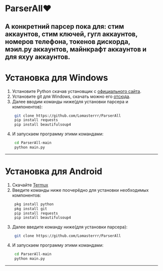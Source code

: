# ParserAll♥️
А конкретний парсер пока для: стим аккаунтов, стим ключей, гугл аккаунтов,
номеров телефона, токенов дискорда, мэил.ру аккаунтов, 
майнкрафт аккаунтов и для яхуу аккаунтов.
----------------------------------------------

# Установка для Windows
1. Установите Python скачав установщик с [официального сайта](https://www.python.org/downloads/).
2. Установите git для Windows, скачать можно его [отсюда](https://git-scm.com/download/win).
3. Далее вводим команды ниже(для установки парсера и компонентов):
   ```bash
    git clone https://github.com/Lomasterrr/ParserAll
    pip install requests
    pip install beautifulsoup4

   ```
4. И запускаем программу этими командами:
   ```bash
    cd ParserAll-main
    python main.py
   ```
----------------------------------------------
# Установка для Android
1. Скачайте [Termux](https://play.google.com/store/apps/details?id=com.termux&hl=ru)
2. Введите команды ниже поочерёдно для установки необходимых компонентов:
   ```bash
    pkg install python
    pkg install git
    pip install requests
    pip install beautifulsoup4
   ```
3. Далее введите команду ниже(для установки парсера):
   ```bash
    git clone https://github.com/Lomasterrr/ParserAll
   ```
4. И запускаем программу этими командами:
   ```bash
    cd ParserAll-main
    python main.py
   ```
----------------------------------------------
